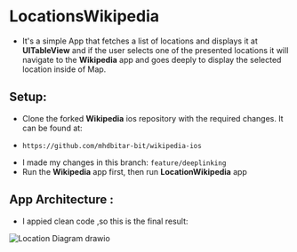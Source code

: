 # LocationsWikipedia

* It's a simple App that fetches a list of locations and displays it at **UITableView** and if the user selects one of the presented locations it will navigate to the **Wikipedia** app and goes deeply to display the selected location inside of Map.

## Setup:

*  Clone the forked **Wikipedia** ios repository with the required changes. It can be found at:
- `https://github.com/mhdbitar-bit/wikipedia-ios`

* I made my changes in this branch: `feature/deeplinking`
* Run the **Wikipedia** app first, then run **LocationWikipedia** app
 
## App Architecture :

* I appied clean code ,so this is the final result:


![Location Diagram drawio](https://user-images.githubusercontent.com/100424059/157089470-8b8ef928-3b5e-4037-b8fa-dd6e1b0a71dc.png)
